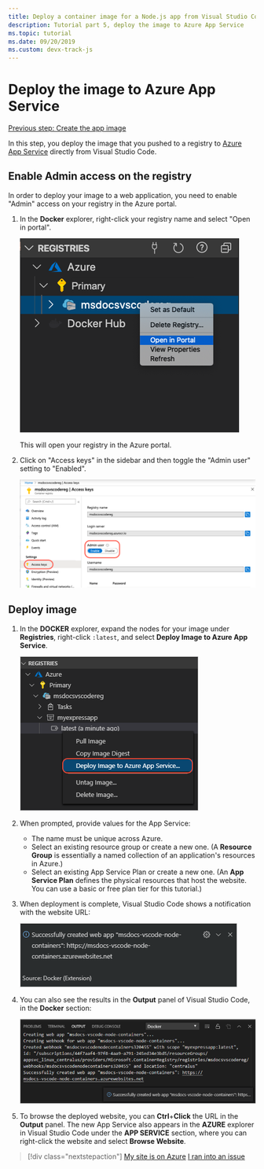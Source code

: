 ```yaml
---
title: Deploy a container image for a Node.js app from Visual Studio Code
description: Tutorial part 5, deploy the image to Azure App Service
ms.topic: tutorial
ms.date: 09/20/2019
ms.custom: devx-track-js
---
```


# Deploy the image to Azure App Service

[Previous step: Create the app image](tutorial-vscode-docker-node-04.md)

In this step, you deploy the image that you pushed to a registry to [Azure App Service](https://azure.microsoft.com/services/app-service/) directly from Visual Studio Code.

## Enable Admin access on the registry

In order to deploy your image to a web application, you need to enable "Admin" access on your registry in the Azure portal.

1. In the **Docker** explorer, right-click your registry name and select "Open in portal". 

    ![Open in portal command in VS Code](media/deploy-containers/open-in-portal.png)

    This will open your registry in the Azure portal.

1. Click on "Access keys" in the sidebar and then toggle the "Admin user" setting to "Enabled".  
    
    ![Enable admin user setting in Azure portal](media/deploy-containers/access-keys.png)

## Deploy image

1. In the **DOCKER** explorer, expand the nodes for your image under **Registries**, right-click `:latest`, and select **Deploy Image to Azure App Service**.

    ![Deploy From the Explorer](media/deploy-containers/deploy-image-command.png)

1. When prompted, provide values for the App Service:

    - The name must be unique across Azure.
    - Select an existing resource group or create a new one. (A **Resource Group** is essentially a named collection of an application's resources in Azure.)
    - Select an existing App Service Plan or create a new one. (An **App Service Plan** defines the physical resources that host the website. You can use a basic or free plan tier for this tutorial.)

1. When deployment is complete, Visual Studio Code shows a notification with the website URL:

    ![Successful deployment message](media/deploy-containers/deploy-successful.png)

1. You can also see the results in the **Output** panel of Visual Studio Code, in the **Docker** section:

    ![Successful deployment output](media/deploy-containers/deploy-output.png)

1. To browse the deployed website, you can **Ctrl**+**Click** the URL in the **Output** panel. The new App Service also appears in the **AZURE** explorer in Visual Studio Code under the **APP SERVICE** section, where you can right-click the website and select **Browse Website**.

> [!div class="nextstepaction"]
> [My site is on Azure](tutorial-vscode-docker-node-06.md) [I ran into an issue](https://www.research.net/r/PWZWZ52?tutorial=docker-extension&step=deploy-app)
